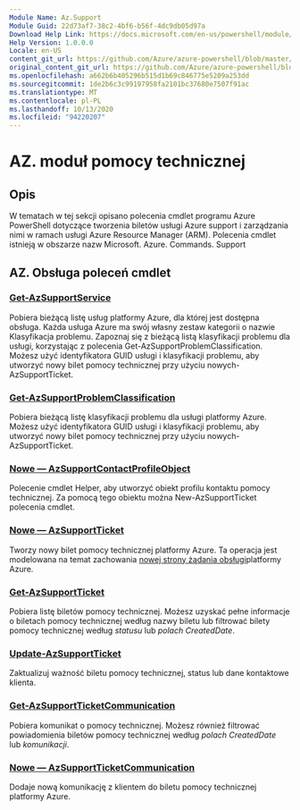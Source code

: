 ```yaml
---
Module Name: Az.Support
Module Guid: 22d73af7-38c2-4bf6-b56f-4dc9db05d97a
Download Help Link: https://docs.microsoft.com/en-us/powershell/module/az.support
Help Version: 1.0.0.0
Locale: en-US
content_git_url: https://github.com/Azure/azure-powershell/blob/master/src/Support/Support/help/Az.Support.md
original_content_git_url: https://github.com/Azure/azure-powershell/blob/master/src/Support/Support/help/Az.Support.md
ms.openlocfilehash: a662b6b405296b515d1b69c846775e5209a253dd
ms.sourcegitcommit: 1de2b6c3c99197958fa2101bc37680e7507f91ac
ms.translationtype: MT
ms.contentlocale: pl-PL
ms.lasthandoff: 10/13/2020
ms.locfileid: "94220207"
---
```

# AZ. moduł pomocy technicznej
## Opis
W tematach w tej sekcji opisano polecenia cmdlet programu Azure PowerShell dotyczące tworzenia biletów usługi Azure support i zarządzania nimi w ramach usługi Azure Resource Manager (ARM). Polecenia cmdlet istnieją w obszarze nazw Microsoft. Azure. Commands. Support

## AZ. Obsługa poleceń cmdlet
### [Get-AzSupportService](Get-AzSupportService.md)
Pobiera bieżącą listę usług platformy Azure, dla której jest dostępna obsługa. Każda usługa Azure ma swój własny zestaw kategorii o nazwie Klasyfikacja problemu. Zapoznaj się z bieżącą listą klasyfikacji problemu dla usługi, korzystając z polecenia Get-AzSupportProblemClassification. Możesz użyć identyfikatora GUID usługi i klasyfikacji problemu, aby utworzyć nowy bilet pomocy technicznej przy użyciu nowych-AzSupportTicket.

### [Get-AzSupportProblemClassification](Get-AzSupportProblemClassification.md)
Pobiera bieżącą listę klasyfikacji problemu dla usługi platformy Azure. Możesz użyć identyfikatora GUID usługi i klasyfikacji problemu, aby utworzyć nowy bilet pomocy technicznej przy użyciu nowych-AzSupportTicket. 

### [Nowe — AzSupportContactProfileObject](New-AzSupportContactProfileObject.md)
Polecenie cmdlet Helper, aby utworzyć obiekt profilu kontaktu pomocy technicznej. Za pomocą tego obiektu można New-AzSupportTicket polecenia cmdlet.

### [Nowe — AzSupportTicket](New-AzSupportTicket.md)
Tworzy nowy bilet pomocy technicznej platformy Azure. Ta operacja jest modelowana na temat zachowania [nowej strony żądania obsługi](https://portal.azure.com/#blade/Microsoft_Azure_Support/HelpAndSupportBlade/overview)platformy Azure.

### [Get-AzSupportTicket](Get-AzSupportTicket.md)
Pobiera listę biletów pomocy technicznej. Możesz uzyskać pełne informacje o biletach pomocy technicznej według nazwy biletu lub filtrować bilety pomocy technicznej według *statusu* lub *polach CreatedDate*.

### [Update-AzSupportTicket](Update-AzSupportTicket.md)
Zaktualizuj ważność biletu pomocy technicznej, status lub dane kontaktowe klienta.

### [Get-AzSupportTicketCommunication](Get-AzSupportTicketCommunication.md)
Pobiera komunikat o pomocy technicznej. Możesz również filtrować powiadomienia biletów pomocy technicznej według *polach CreatedDate*   lub *komunikacji*. 

### [Nowe — AzSupportTicketCommunication](New-AzSupportTicketCommunication.md)
Dodaje nową komunikację z klientem do biletu pomocy technicznej platformy Azure. 



